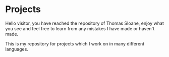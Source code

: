 # Projects
Hello visitor, you have reached the repository of Thomas Sloane, enjoy what you see and feel free to learn from any mistakes I have made or haven't made.

This is my repository for projects which I work on in many different languages.
